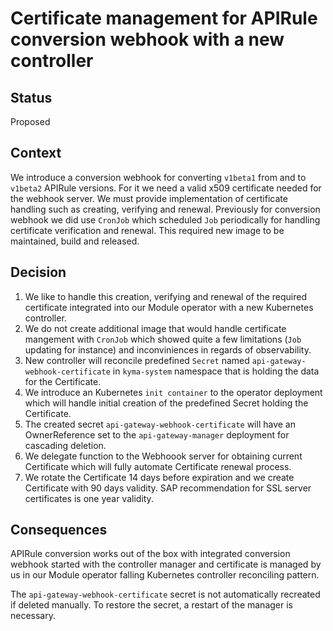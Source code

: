 # Certificate management for APIRule conversion webhook with a new controller

## Status

Proposed

## Context

We introduce a conversion webhook for converting `v1beta1` from and to `v1beta2` APIRule versions. For it we need a valid x509 certificate needed for the webhook server. We must provide implementation of certificate handling such as creating, verifying and renewal. Previously for conversion webhook we did use `CronJob` which scheduled `Job` periodically for handling certificate verification and renewal. This required new image to be maintained, build and released.

## Decision

1. We like to handle this creation, verifying and renewal of the required certificate integrated into our Module operator with a new Kubernetes controller.
2. We do not create additional image that would handle certificate mangement with `CronJob` which showed quite a few limitations (`Job` updating for instance) and inconviniences in regards of observability.
3. New controller will reconcile predefined `Secret` named `api-gateway-webhook-certificate` in `kyma-system` namespace that is holding the data for the Certificate.
4. We introduce an Kubernetes `init container` to the operator deployment which will handle initial creation of the predefined Secret holding the Certificate.
5. The created secret `api-gateway-webhook-certificate` will have an OwnerReference set to the `api-gateway-manager` deployment for cascading deletion.
6. We delegate function to the Webhoook server for obtaining current Certificate which will fully automate Certificate renewal process.
7. We rotate the Certificate 14 days before expiration and we create Certificate with 90 days validity. SAP recommendation for SSL server certificates is one year validity.

## Consequences

APIRule conversion works out of the box with integrated conversion webhook started with the controller manager and certificate is managed by us in our Module operator falling Kubernetes controller reconciling pattern.

The `api-gateway-webhook-certificate` secret is not automatically recreated if deleted manually. To restore the secret, a restart of the manager is necessary.
